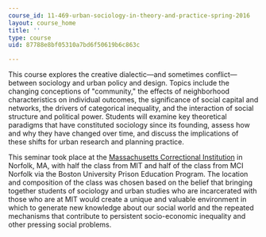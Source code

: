 ```yaml
---
course_id: 11-469-urban-sociology-in-theory-and-practice-spring-2016
layout: course_home
title: ''
type: course
uid: 87788e8bf05310a7bd6f50619b6c863c

---
```

This course explores the creative dialectic—and sometimes conflict—between sociology and urban policy and design. Topics include the changing conceptions of "community," the effects of neighborhood characteristics on individual outcomes, the significance of social capital and networks, the drivers of categorical inequality, and the interaction of social structure and political power. Students will examine key theoretical paradigms that have constituted sociology since its founding, assess how and why they have changed over time, and discuss the implications of these shifts for urban research and planning practice.

This seminar took place at the [Massachusetts Correctional Institution](http://www.mass.gov/eopss/law-enforce-and-cj/prisons/doc-facilities/mci-norfolk.html) in Norfolk, MA, with half the class from MIT and half of the class from MCI Norfolk via the Boston University Prison Education Program. The location and composition of the class was chosen based on the belief that bringing together students of sociology and urban studies who are incarcerated with those who are at MIT would create a unique and valuable environment in which to generate new knowledge about our social world and the repeated mechanisms that contribute to persistent socio-economic inequality and other pressing social problems.
